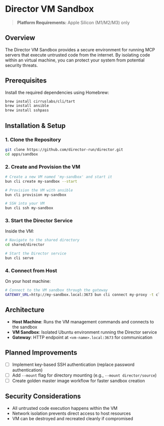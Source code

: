 # Director VM Sandbox

> **Platform Requirements:** Apple Silicon (M1/M2/M3) only

## Overview

The Director VM Sandbox provides a secure environment for running MCP servers that execute untrusted code from the internet. By isolating code within an virtual machine, you can protect your system from potential security threats.

## Prerequisites

Install the required dependencies using Homebrew:

```bash
brew install cirruslabs/cli/tart
brew install ansible
brew install sshpass
```

## Installation & Setup

### 1. Clone the Repository

```bash
git clone https://github.com/director-run/director.git
cd apps/sandbox
```

### 2. Create and Provision the VM

```bash
# Create a new VM named 'my-sandbox' and start it
bun cli create my-sandbox --start

# Provision the VM with ansible
bun cli provision my-sandbox

# SSH into your VM
bun cli ssh my-sandbox
```

### 3. Start the Director Service

Inside the VM:

```bash
# Navigate to the shared directory
cd shared/director

# Start the Director service
bun cli serve
```

### 4. Connect from Host

On your host machine:

```bash
# Connect to the VM sandbox through the gateway
GATEWAY_URL=http://my-sandbox.local:3673 bun cli connect my-proxy -t claude
```

## Architecture

- **Host Machine**: Runs the VM management commands and connects to the sandbox
- **VM Sandbox**: Isolated Ubuntu environment running the Director service
- **Gateway**: HTTP endpoint at `<vm-name>.local:3673` for communication

## Planned Improvements

- [ ] Implement key-based SSH authentication (replace password authentication)
- [ ] Add `--mount` flag for directory mounting (e.g., `--mount director/source`)
- [ ] Create golden master image workflow for faster sandbox creation

## Security Considerations

- All untrusted code execution happens within the VM
- Network isolation prevents direct access to host resources
- VM can be destroyed and recreated cleanly if compromised